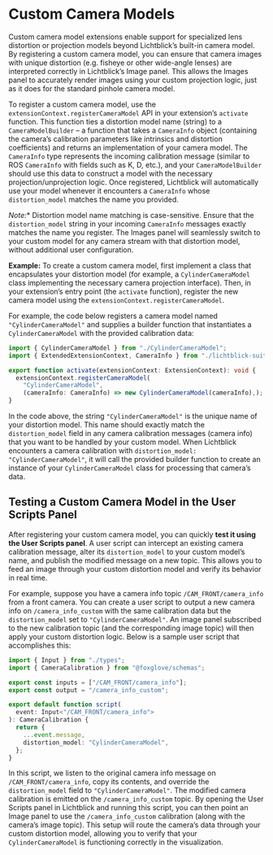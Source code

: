 # Custom Camera Models

Custom camera model extensions enable support for specialized lens distortion or projection models beyond Lichtblick’s built-in camera model. By registering a custom camera model, you can ensure that camera images with unique distortion (e.g. fisheye or other wide-angle lenses) are interpreted correctly in Lichtblick’s Image panel. This allows the Images panel to accurately render images using your custom projection logic, just as it does for the standard pinhole camera model.

To register a custom camera model, use the `extensionContext.registerCameraModel` API in your extension’s `activate` function. This function ties a distortion model name (string) to a `CameraModelBuilder` – a function that takes a `CameraInfo` object (containing the camera’s calibration parameters like intrinsics and distortion coefficients) and returns an implementation of your camera model. The `CameraInfo` type represents the incoming calibration message (similar to ROS `CameraInfo` with fields such as K, D, etc.), and your `CameraModelBuilder` should use this data to construct a model with the necessary projection/unprojection logic. Once registered, Lichtblick will automatically use your model whenever it encounters a `CameraInfo` whose `distortion_model` matches the name you provided.

*Note:** Distortion model name matching is case-sensitive. Ensure that the `distortion_model` string in your incoming `CameraInfo` messages exactly matches the name you register. The Images panel will seamlessly switch to your custom model for any camera stream with that distortion model, without additional user configuration.

**Example:** To create a custom camera model, first implement a class that encapsulates your distortion model (for example, a `CylinderCameraModel` class implementing the necessary camera projection interface). Then, in your extension’s entry point (the `activate` function), register the new camera model using the `extensionContext.registerCameraModel`.

For example, the code below registers a camera model named `"CylinderCameraModel"` and supplies a builder function that instantiates a `CylinderCameraModel` with the provided calibration data:

```typescript
import { CylinderCameraModel } from "./CylinderCameraModel";
import { ExtendedExtensionContext, CameraInfo } from "./lichtblick-suite.types";

export function activate(extensionContext: ExtensionContext): void {
  extensionContext.registerCameraModel(
    "CylinderCameraModel",
    (cameraInfo: CameraInfo) => new CylinderCameraModel(cameraInfo),);
}
```
In the code above, the string `"CylinderCameraModel"` is the unique name of your distortion model. This name should exactly match the `distortion_model` field in any camera calibration messages (camera info) that you want to be handled by your custom model. When Lichtblick encounters a camera calibration with `distortion_model: "CylinderCameraModel"`, it will call the provided builder function to create an instance of your `CylinderCameraModel` class for processing that camera’s data.

## Testing a Custom Camera Model in the User Scripts Panel
After registering your custom camera model, you can quickly **test it using the User Scripts panel**. A user script can intercept an existing camera calibration message, alter its `distortion_model` to your custom model’s name, and publish the modified message on a new topic. This allows you to feed an image through your custom distortion model and verify its behavior in real time.

For example, suppose you have a camera info topic `/CAM_FRONT/camera_info` from a front camera. You can create a user script to output a new camera info on `/camera_info_custom` with the same calibration data but the `distortion_model` set to `"CylinderCameraModel"`. An image panel subscribed to the new calibration topic (and the corresponding image topic) will then apply your custom distortion logic. Below is a sample user script that accomplishes this:

```typescript
import { Input } from "./types";
import { CameraCalibration } from "@foxglove/schemas";

export const inputs = ["/CAM_FRONT/camera_info"];
export const output = "/camera_info_custom";

export default function script(
  event: Input<"/CAM_FRONT/camera_info">
): CameraCalibration {
  return {
    ...event.message,
    distortion_model: "CylinderCameraModel",
  };
}

```

In this script, we listen to the original camera info message on `/CAM_FRONT/camera_info`, copy its contents, and override the `distortion_model` field to `"CylinderCameraModel"`. The modified camera calibration is emitted on the `/camera_info_custom` topic. By opening the User Scripts panel in Lichtblick and running this script, you can then point an Image panel to use the `/camera_info_custom` calibration (along with the camera’s image topic). This setup will route the camera’s data through your custom distortion model, allowing you to verify that your `CylinderCameraModel` is functioning correctly in the visualization.

